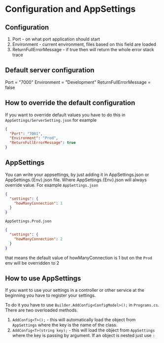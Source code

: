 # Configuration and AppSettings

## Configuration

1. Port - on what port application should start
1. Environment - current environment, files based on this field are loaded
1. ReturnFullErrorMessage - if true then will return the whole error stack trace

## Default server configuration

Port = "7000"
Environment = "Development"
ReturnFullErrorMessage = false

## How to override the default configuration

If you want to override default values you have to do this in `AppSettings/ServerSetting.json` for example

```json
{
  "Port": "7001",
  "Environment": "Prod",
  "ReturnFullErrorMessage": true
}
```

## AppSettings

You can write your appsettings, by just adding it in AppSettings.json or AppSettings.{Env}.json file. Where AppSettings.{Env}.json will always override value.
For example
`AppSettings.json`

```json
{
  "settings": {
    "howManyConnection": 1
  }
}
```

`AppSettings.Prod.json`

```json
{
  "settings": {
    "howManyConnection": 2
  }
}
```

that means the default value of howManyConnection is 1 but on the `Prod` env will be overridden to 2

## How to use AppSettings

If you want to use your settings in a controller or other service at the beginning you have to register your settings.

To do it you have to use `Builder.AddConfig<ConfigModel>();` in `Programs.cs`.
There are two overloaded methods.

1. `AddConfig<T>();` - this will automatically load the object from `AppSettings` where the key is the name of the class.
2. `AddConfig<T>(string key);` - this will load the object from `AppSettings` where the key is passing by argument. If an object is nested just use `:`
